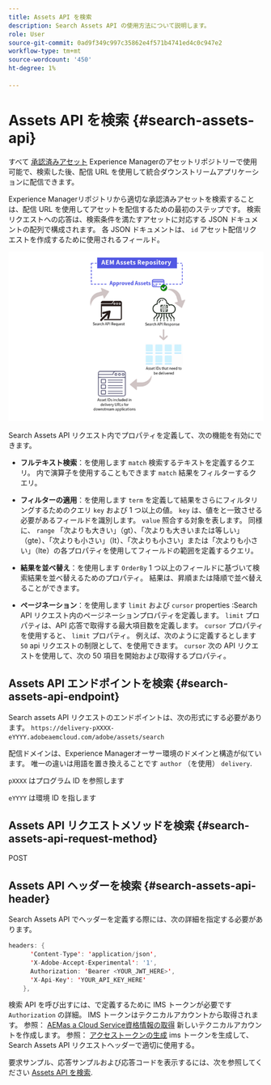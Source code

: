 ```yaml
---
title: Assets API を検索
description: Search Assets API の使用方法について説明します。
role: User
source-git-commit: 0ad9f349c997c35862e4f571b4741ed4c0c947e2
workflow-type: tm+mt
source-wordcount: '450'
ht-degree: 1%

---
```


# Assets API を検索 {#search-assets-api}

すべて [承認済みアセット](approved-assets.md) Experience Managerのアセットリポジトリーで使用可能で、検索した後、配信 URL を使用して統合ダウンストリームアプリケーションに配信できます。

Experience Managerリポジトリから適切な承認済みアセットを検索することは、配信 URL を使用してアセットを配信するための最初のステップです。 検索リクエストへの応答は、検索条件を満たすアセットに対応する JSON ドキュメントの配列で構成されます。 各 JSON ドキュメントは、 `id` アセット配信リクエストを作成するために使用されるフィールド。

![直接バイナリアップロードプロトコルの概要](assets/search-assets-api-overview.png)

Search Assets API リクエスト内でプロパティを定義して、次の機能を有効にできます。

* **フルテキスト検索**：を使用します `match` 検索するテキストを定義するクエリ。  内で演算子を使用することもできます `match` 結果をフィルターするクエリ。

* **フィルターの適用**：を使用します `term` を定義して結果をさらにフィルタリングするためのクエリ `key` および 1 つ以上の値。 `key` は、値をと一致させる必要があるフィールドを識別します。 `value` 照合する対象を表します。 同様に、 `range` 「次よりも大きい」（gt）、「次よりも大きいまたは等しい」（gte）、「次よりも小さい」（lt）、「次よりも小さい」または「次よりも小さい」（lte）の各プロパティを使用してフィールドの範囲を定義するクエリ。

* **結果を並べ替え**：を使用します `OrderBy` 1 つ以上のフィールドに基づいて検索結果を並べ替えるためのプロパティ。 結果は、昇順または降順で並べ替えることができます。

* **ページネーション**：を使用します `limit` および `cursor` properties :Search API リクエスト内のページネーションプロパティを定義します。 `limit` プロパティは、API 応答で取得する最大項目数を定義します。 `cursor` プロパティを使用すると、 `limit` プロパティ。 例えば、次のように定義するとします `50` api リクエストの制限として、を使用できます。 `cursor` 次の API リクエストを使用して、次の 50 項目を開始および取得するプロパティ。

## Assets API エンドポイントを検索 {#search-assets-api-endpoint}

Search assets API リクエストのエンドポイントは、次の形式にする必要があります。
`https://delivery-pXXXX-eYYYY.adobeaemcloud.com/adobe/assets/search`

配信ドメインは、Experience Managerオーサー環境のドメインと構造が似ています。 唯一の違いは用語を置き換えることです `author` （を使用） `delivery`.

`pXXXX` はプログラム ID を参照します

`eYYYY` は環境 ID を指します

## Assets API リクエストメソッドを検索 {#search-assets-api-request-method}

POST

## Assets API ヘッダーを検索 {#search-assets-api-header}

Search Assets API でヘッダーを定義する際には、次の詳細を指定する必要があります。

```java
headers: {
      'Content-Type': 'application/json',
      'X-Adobe-Accept-Experimental': '1',
      Authorization: 'Bearer <YOUR_JWT_HERE>',
      'X-Api-Key': 'YOUR_API_KEY_HERE'
    },
```

検索 API を呼び出すには、で定義するために IMS トークンが必要です `Authorization` の詳細。 IMS トークンはテクニカルアカウントから取得されます。 参照： [AEMas a Cloud Service資格情報の取得](https://experienceleague.adobe.com/docs/experience-manager-cloud-service/content/implementing/developing/generating-access-tokens-for-server-side-apis.html?lang=en#fetch-the-aem-as-a-cloud-service-credentials) 新しいテクニカルアカウントを作成します。 参照： [アクセストークンの生成](https://experienceleague.adobe.com/docs/experience-manager-cloud-service/content/implementing/developing/generating-access-tokens-for-server-side-apis.html?lang=en#generating-the-access-token) ims トークンを生成して、Search Assets API リクエストヘッダーで適切に使用する。

要求サンプル、応答サンプルおよび応答コードを表示するには、次を参照してください [Assets API を検索](https://adobe-aem-assets-delivery-experimental.redoc.ly/#operation/search).

